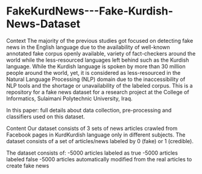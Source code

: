 # FakeKurdNews---Fake-Kurdish-News-Dataset
Context
The majority of the previous studies got focused on detecting fake news in the English language due to the availability of well-known annotated fake corpus openly available, variety of fact-checkers around the world while the less-resourced languages left behind such as the Kurdish language. While the Kurdish language is spoken by more than 30 million people around the world, yet, it is considered as less-resourced in the Natural Language Processing (NLP) domain due to the inaccessibility of NLP tools and the shortage or unavailability of the labeled corpus.
This is a repository for a fake news dataset for a research project at the College of Informatics, Sulaimani Polytechnic University, Iraq.

In this paper: full details about data collection, pre-processing and classifiers used on this dataset.

Content
Our dataset consists of 3 sets of news articles crawled from Facebook pages in KurdKurdish language only in different subjects.
The dataset consists of a set of articles/news labeled by 0 (fake) or 1 (credible).

The dataset consists of:
-5000 articles labeled as true
-5000 articles labeled false
-5000 articles automatically modified from the real articles to create fake news
